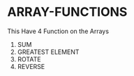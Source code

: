 # ARRAY-FUNCTIONS
This Have 4 Function on the Arrays 
1. SUM
2. GREATEST ELEMENT
3. ROTATE
4. REVERSE
